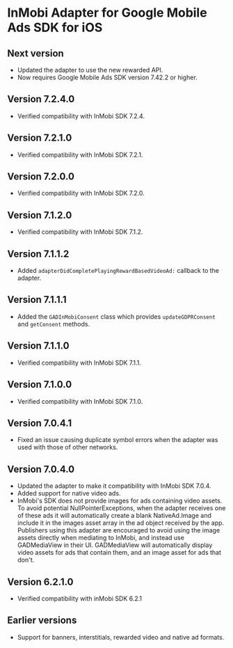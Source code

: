 # InMobi Adapter for Google Mobile Ads SDK for iOS

## Next version
- Updated the adapter to use the new rewarded API.
- Now requires Google Mobile Ads SDK version 7.42.2 or higher.

## Version 7.2.4.0
- Verified compatibility with InMobi SDK 7.2.4.

## Version 7.2.1.0
- Verified compatibility with InMobi SDK 7.2.1.

## Version 7.2.0.0
- Verified compatibility with InMobi SDK 7.2.0.

## Version 7.1.2.0
- Verified compatibility with InMobi SDK 7.1.2.

## Version 7.1.1.2
- Added `adapterDidCompletePlayingRewardBasedVideoAd:` callback to the adapter.

## Version 7.1.1.1
- Added the `GADInMobiConsent` class which provides `updateGDPRConsent` and `getConsent` methods.

## Version 7.1.1.0
- Verified compatibility with InMobi SDK 7.1.1.

## Version 7.1.0.0
- Verified compatibility with InMobi SDK 7.1.0.

## Version 7.0.4.1
- Fixed an issue causing duplicate symbol errors when the adapter was used with
  those of other networks.

## Version 7.0.4.0
- Updated the adapter to make it compatibility with InMobi SDK 7.0.4.
- Added support for native video ads.
- InMobi's SDK does not provide images for ads containing video assets. To avoid
  potential NullPointerExceptions, when the adapter receives one of these ads it
  will automatically create a blank NativeAd.Image and include it in the images
  asset array in the ad object received by the app. Publishers using this
  adapter are encouraged to avoid using the image assets directly when mediating
  to InMobi, and instead use GADMediaView in their UI. GADMediaView will
  automatically display video assets for ads that contain them, and an image
  asset for ads that don't.

## Version 6.2.1.0
- Verified compatibility with inMobi SDK 6.2.1

## Earlier versions
- Support for banners, interstitials, rewarded video and native ad formats.
